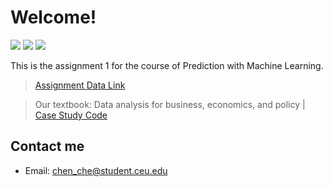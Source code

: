 # Welcome!
![](https://img.shields.io/badge/Process-100%25-green) 
![](https://img.shields.io/badge/Language-Python-9cf.svg) 
![](https://img.shields.io/badge/Email-chen__che@student.ceu.edu-lightgrey.svg?style=social&logo=github)

This is the assignment 1 for the course of Prediction with Machine Learning.
> [Assignment Data Link](https://osf.io/g8p9j/ "Assignment Data Link")

> Our textbook: Data analysis for business, economics, and policy | 
> [Case Study Code](https://osf.io/g8p9j/ "Case Study Code")

## Contact me
- Email: chen_che@student.ceu.edu
